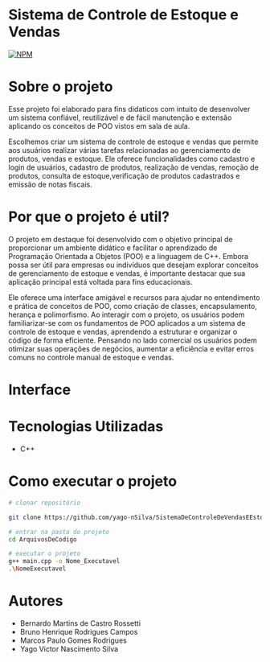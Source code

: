 # Sistema de Controle de Estoque e Vendas
[![NPM](https://img.shields.io/npm/l/react)](https://github.com/brunohcamposs/SistemaDeControleDeVendasEEstoque/blob/main/LICENSE) 

# Sobre o projeto 
Esse projeto foi elaborado para fins didatícos com intuito de desenvolver um
sistema confiável, reutilizável e de fácil manutenção e extensão aplicando os conceitos de POO
vistos em sala de aula. 

Escolhemos criar um sistema de controle de estoque e vendas que permite aos usuários realizar várias tarefas relacionadas 
ao gerenciamento de produtos, vendas e estoque. Ele oferece  funcionalidades como cadastro e login de usuários, cadastro
de produtos, realização de vendas, remoção de produtos, consulta de estoque,verificação de produtos cadastrados e emissão de notas fiscais.

# Por que o projeto é util? 

O projeto em destaque foi desenvolvido com o objetivo principal de proporcionar um ambiente didático e facilitar o aprendizado 
de Programação Orientada a Objetos (POO) e a linguagem de C++. Embora possa ser útil para empresas ou indivíduos que desejam explorar conceitos de
gerenciamento de estoque e vendas, é importante destacar que sua aplicação principal está voltada para fins educacionais.

Ele oferece uma interface amigável e recursos para ajudar no entendimento e prática de conceitos de POO, como criação de classes, encapsulamento, 
herança e polimorfismo. Ao interagir com o projeto, os usuários podem familiarizar-se com os fundamentos de POO aplicados a um sistema de controle de estoque e vendas, 
aprendendo a estruturar e organizar o código de forma eficiente. Pensando no lado comercial os usuários podem otimizar suas 
operações de negócios, aumentar a eficiência e evitar erros comuns no controle manual de estoque e vendas.

# Interface 

# Tecnologias Utilizadas 
- C++
# Como executar o projeto 

```bash
# clonar repositório

git clone https://github.com/yago-nSilva/SistemaDeControleDeVendasEEstoque

# entrar na pasta do projeto 
cd ArquivosDeCodigo

# executar o projeto
g++ main.cpp -o Nome_Executavel
.\NomeExecutavel

```

# Autores 
- Bernardo Martins de Castro Rossetti
- Bruno Henrique Rodrigues Campos
- Marcos Paulo Gomes Rodrigues
- Yago Victor Nascimento Silva
